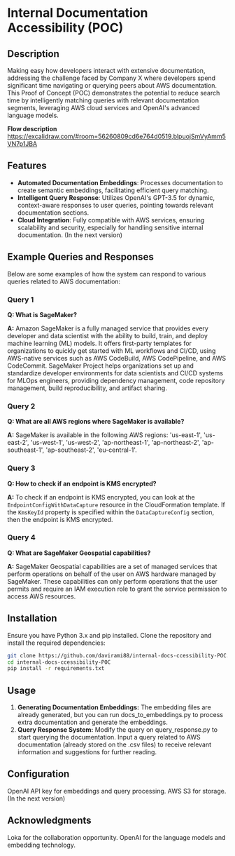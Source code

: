 # Internal Documentation Accessibility (POC)

## Description

Making easy how developers interact with extensive documentation, addressing the challenge faced by Company X where developers spend significant time navigating or querying peers about AWS documentation. This Proof of Concept (POC) demonstrates the potential to reduce search time by intelligently matching queries with relevant documentation segments, leveraging AWS cloud services and OpenAI's advanced language models.

**Flow description** https://excalidraw.com/#room=56260809cd6e764d0519,blpuojSmVyAmm5VN7p1JBA


## Features

- **Automated Documentation Embeddings**: Processes documentation to create semantic embeddings, facilitating efficient query matching.
- **Intelligent Query Response**: Utilizes OpenAI's GPT-3.5 for dynamic, context-aware responses to user queries, pointing towards relevant documentation sections.
- **Cloud Integration**: Fully compatible with AWS services, ensuring scalability and security, especially for handling sensitive internal documentation. (In the next version)


## Example Queries and Responses

Below are some examples of how the system can respond to various queries related to AWS documentation:

### Query 1
**Q: What is SageMaker?**

**A:** Amazon SageMaker is a fully managed service that provides every developer and data scientist with the ability to build, train, and deploy machine learning (ML) models. It offers first-party templates for organizations to quickly get started with ML workflows and CI/CD, using AWS-native services such as AWS CodeBuild, AWS CodePipeline, and AWS CodeCommit. SageMaker Project helps organizations set up and standardize developer environments for data scientists and CI/CD systems for MLOps engineers, providing dependency management, code repository management, build reproducibility, and artifact sharing.

### Query 2
**Q: What are all AWS regions where SageMaker is available?**

**A:** SageMaker is available in the following AWS regions: 'us-east-1', 'us-east-2', 'us-west-1', 'us-west-2', 'ap-northeast-1', 'ap-northeast-2', 'ap-southeast-1', 'ap-southeast-2', 'eu-central-1'.

### Query 3
**Q: How to check if an endpoint is KMS encrypted?**

**A:** To check if an endpoint is KMS encrypted, you can look at the `EndpointConfigWithDataCapture` resource in the CloudFormation template. If the `KmsKeyId` property is specified within the `DataCaptureConfig` section, then the endpoint is KMS encrypted.

### Query 4
**Q: What are SageMaker Geospatial capabilities?**

**A:** SageMaker Geospatial capabilities are a set of managed services that perform operations on behalf of the user on AWS hardware managed by SageMaker. These capabilities can only perform operations that the user permits and require an IAM execution role to grant the service permission to access AWS resources.


## Installation

Ensure you have Python 3.x and pip installed. Clone the repository and install the required dependencies:

```bash
git clone https://github.com/davirami88/internal-docs-ccessibility-POC.git
cd internal-docs-ccessibility-POC
pip install -r requirements.txt

```

## Usage

1. **Generating Documentation Embeddings:** The embedding files are already generated, but you can run docs_to_embeddings.py to process extra documentation and generate the embeddings.
2. **Query Response System:** Modify the query on query_response.py to start querying the documentation. Input a query related to AWS documentation (already stored on the .csv files) to receive relevant information and suggestions for further reading.

## Configuration

OpenAI API key for embeddings and query processing.
AWS S3 for storage. (In the next version)

## Acknowledgments

Loka for the collaboration opportunity.
OpenAI for the language models and embedding technology.
